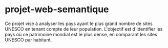 # projet-web-semantique
Ce projet vise à analyser les pays ayant le plus grand nombre de sites UNESCO en tenant compte de leur population. L'objectif est d'identifier les pays où ce patrimoine mondial est le plus dense, en comparant les sites UNESCO par habitant.
